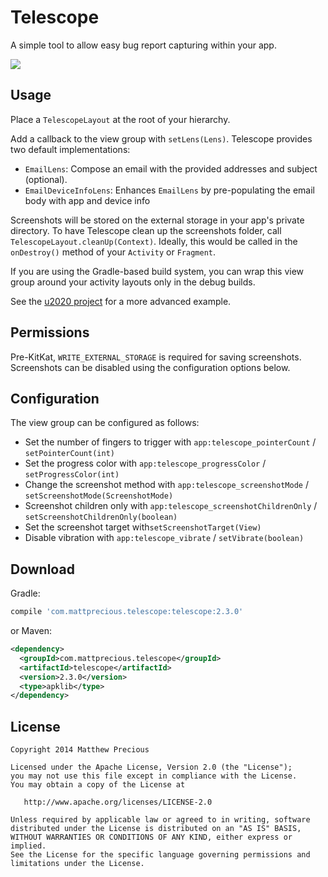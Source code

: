 Telescope
======

A simple tool to allow easy bug report capturing within your app.

![](images/sample.gif)



Usage
-----

Place a `TelescopeLayout` at the root of your hierarchy.

Add a callback to the view group with `setLens(Lens)`. Telescope provides two default
implementations:

* `EmailLens`: Compose an email with the provided addresses and subject (optional).
* `EmailDeviceInfoLens`: Enhances `EmailLens` by pre-populating the email body with app and device
  info

Screenshots will be stored on the external storage in your app's private directory. To have
Telescope clean up the screenshots folder, call `TelescopeLayout.cleanUp(Context)`. Ideally, this
would be called in the `onDestroy()` method of your `Activity` or `Fragment`.

If you are using the Gradle-based build system, you can wrap this view group around your activity
layouts only in the debug builds.

See the [u2020 project][2] for a more advanced example.



Permissions
-----------

Pre-KitKat, `WRITE_EXTERNAL_STORAGE` is required for saving screenshots. Screenshots can be disabled
using the configuration options below.



Configuration
-------------

The view group can be configured as follows:

* Set the number of fingers to trigger with `app:telescope_pointerCount` / `setPointerCount(int)`
* Set the progress color with `app:telescope_progressColor` / `setProgressColor(int)`
* Change the screenshot method with `app:telescope_screenshotMode` /
`setScreenshotMode(ScreenshotMode)`
* Screenshot children only with `app:telescope_screenshotChildrenOnly` /
`setScreenshotChildrenOnly(boolean)`
* Set the screenshot target with`setScreenshotTarget(View)`
* Disable vibration with `app:telescope_vibrate` / `setVibrate(boolean)`



Download
--------

Gradle:
```groovy
compile 'com.mattprecious.telescope:telescope:2.3.0'
```
or Maven:
```xml
<dependency>
  <groupId>com.mattprecious.telescope</groupId>
  <artifactId>telescope</artifactId>
  <version>2.3.0</version>
  <type>apklib</type>
</dependency>
```


License
--------

    Copyright 2014 Matthew Precious

    Licensed under the Apache License, Version 2.0 (the "License");
    you may not use this file except in compliance with the License.
    You may obtain a copy of the License at

       http://www.apache.org/licenses/LICENSE-2.0

    Unless required by applicable law or agreed to in writing, software
    distributed under the License is distributed on an "AS IS" BASIS,
    WITHOUT WARRANTIES OR CONDITIONS OF ANY KIND, either express or implied.
    See the License for the specific language governing permissions and
    limitations under the License.


 [1]: http://repository.sonatype.org/service/local/artifact/maven/redirect?r=central-proxy&g=com.mattprecious.telescope&a=telescope&v=LATEST
 [2]: https://github.com/jakewharton/u2020
